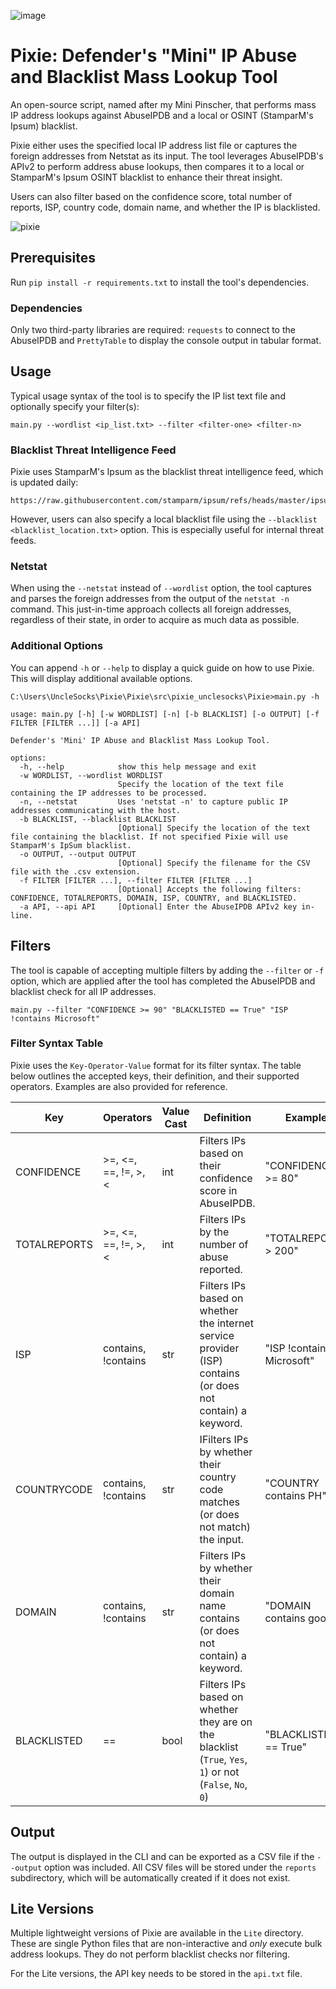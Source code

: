 ![image](https://github.com/user-attachments/assets/8c4a767e-a73b-4e51-b682-987fe7c7aaee)

# Pixie: Defender's "Mini" IP Abuse and Blacklist Mass Lookup Tool


An open-source script, named after my Mini Pinscher, that performs mass IP address lookups against AbuseIPDB and a local or OSINT (StamparM's Ipsum) blacklist.

Pixie either uses the specified local IP address list file or captures the foreign addresses from Netstat as its input. The tool leverages AbuseIPDB's APIv2 to perform address abuse lookups, then compares it to a local or StamparM's Ipsum OSINT blacklist to enhance their threat insight.

Users can also filter based on the confidence score, total number of reports, ISP, country code, domain name, and whether the IP is blacklisted.

![pixie](https://github.com/user-attachments/assets/0a4c7518-51e9-41b1-94ba-9f1a80a3f5b9)

## Prerequisites

Run `pip install -r requirements.txt` to install the tool's dependencies.

### Dependencies

Only two third-party libraries are required: `requests` to connect to the AbuseIPDB and `PrettyTable` to display the console output in tabular format.

## Usage
Typical usage syntax of the tool is to specify the IP list text file and optionally specify your filter(s):
```
main.py --wordlist <ip_list.txt> --filter <filter-one> <filter-n>
```

### Blacklist Threat Intelligence Feed
Pixie uses StamparM's Ipsum as the blacklist threat intelligence feed, which is updated daily: 
```
https://raw.githubusercontent.com/stamparm/ipsum/refs/heads/master/ipsum.txt
```
However, users can also specify a local blacklist file using the `--blacklist <blacklist_location.txt>` option. This is especially useful for internal threat feeds.

### Netstat
When using the `--netstat` instead of `--wordlist` option, the tool captures and parses the foreign addresses from the output of the `netstat -n` command. This just-in-time approach collects all foreign addresses, regardless of their state, in order to acquire as much data as possible.

### Additional Options
You can append `-h` or `--help` to display a quick guide on how to use Pixie. This will display additional available options.
```
C:\Users\UncleSocks\Pixie\Pixie\src\pixie_unclesocks\Pixie>main.py -h

usage: main.py [-h] [-w WORDLIST] [-n] [-b BLACKLIST] [-o OUTPUT] [-f FILTER [FILTER ...]] [-a API]

Defender's 'Mini' IP Abuse and Blacklist Mass Lookup Tool.

options:
  -h, --help            show this help message and exit
  -w WORDLIST, --wordlist WORDLIST
                        Specify the location of the text file containing the IP addresses to be processed.
  -n, --netstat         Uses 'netstat -n' to capture public IP addresses communicating with the host.
  -b BLACKLIST, --blacklist BLACKLIST
                        [Optional] Specify the location of the text file containing the blacklist. If not specified Pixie will use StamparM's IpSum blacklist.
  -o OUTPUT, --output OUTPUT
                        [Optional] Specify the filename for the CSV file with the .csv extension.
  -f FILTER [FILTER ...], --filter FILTER [FILTER ...]
                        [Optional] Accepts the following filters: CONFIDENCE, TOTALREPORTS, DOMAIN, ISP, COUNTRY, and BLACKLISTED.
  -a API, --api API     [Optional] Enter the AbuseIPDB APIv2 key in-line.
```

## Filters
The tool is capable of accepting multiple filters by adding the `--filter` or `-f` option, which are applied after the tool has completed the AbuseIPDB and blacklist check for all IP addresses. 

```
main.py --filter "CONFIDENCE >= 90" "BLACKLISTED == True" "ISP !contains Microsoft"
```

### Filter Syntax Table

Pixie uses the `Key-Operator-Value` format for its filter syntax. The table below outlines the accepted keys, their definition, and their supported operators. Examples are also provided for reference.

| Key | Operators | Value Cast | Definition | Example |
| ---------- | -------------------- | --- | ----------------------------------------| ------------------ |
| CONFIDENCE | >=, <=, ==, !=, >, < | int | Filters IPs based on their confidence score in AbuseIPDB. | "CONFIDENCE >= 80" |
| TOTALREPORTS | >=, <=, ==, !=, >, < | int | Filters IPs by the number of abuse reported. |"TOTALREPORTS > 200" |
| ISP | contains, !contains | str | Filters IPs based on whether the internet service provider (ISP) contains (or does not contain) a keyword. | "ISP !contains Microsoft" |
| COUNTRYCODE | contains, !contains | str | IFilters IPs by whether their country code matches (or does not match) the input. | "COUNTRY contains PH" |
| DOMAIN | contains, !contains | str | Filters IPs by whether their domain name contains (or does not contain) a keyword. | "DOMAIN contains google" |
| BLACKLISTED | == | bool | Filters IPs based on whether they are on the blacklist (`True`, `Yes`, `1`) or not (`False`, `No`, `0`) | "BLACKLISTED == True" |

## Output
The output is displayed in the CLI and can be exported as a CSV file if the `--output` option was included. All CSV files will be stored under the `reports` subdirectory, which will be automatically created if it does not exist.


## Lite Versions
Multiple lightweight versions of Pixie are available in the `Lite` directory. These are single Python files that are non-interactive and _only_ execute bulk address lookups. They do not perform blacklist checks nor filtering.

For the Lite versions, the API key needs to be stored in the `api.txt` file.
